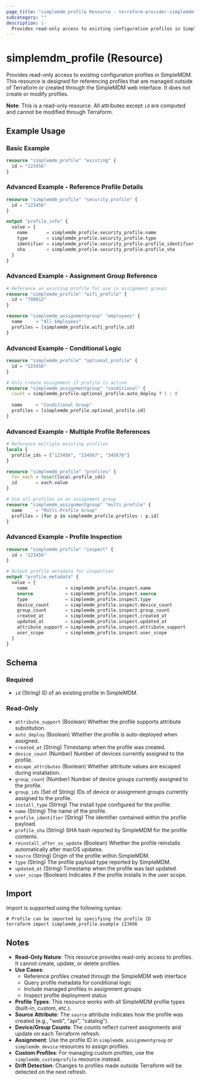 ```yaml
---
page_title: "simplemdm_profile Resource - terraform-provider-simplemdm"
subcategory: ""
description: |-
  Provides read-only access to existing configuration profiles in SimpleMDM for reference and data lookups.
---
```


# simplemdm_profile (Resource)

Provides read-only access to existing configuration profiles in SimpleMDM. This resource is designed for referencing profiles that are managed outside of Terraform or created through the SimpleMDM web interface. It does not create or modify profiles.

**Note**: This is a read-only resource. All attributes except `id` are computed and cannot be modified through Terraform.

## Example Usage

### Basic Example

```terraform
resource "simplemdm_profile" "existing" {
  id = "123456"
}
```

### Advanced Example - Reference Profile Details

```terraform
resource "simplemdm_profile" "security_profile" {
  id = "123456"
}

output "profile_info" {
  value = {
    name       = simplemdm_profile.security_profile.name
    type       = simplemdm_profile.security_profile.type
    identifier = simplemdm_profile.security_profile.profile_identifier
    sha        = simplemdm_profile.security_profile.profile_sha
  }
}
```

### Advanced Example - Assignment Group Reference

```terraform
# Reference an existing profile for use in assignment groups
resource "simplemdm_profile" "wifi_profile" {
  id = "789012"
}

resource "simplemdm_assignmentgroup" "employees" {
  name     = "All Employees"
  profiles = [simplemdm_profile.wifi_profile.id]
}
```

### Advanced Example - Conditional Logic

```terraform
resource "simplemdm_profile" "optional_profile" {
  id = "123456"
}

# Only create assignment if profile is active
resource "simplemdm_assignmentgroup" "conditional" {
  count = simplemdm_profile.optional_profile.auto_deploy ? 1 : 0
  
  name     = "Conditional Group"
  profiles = [simplemdm_profile.optional_profile.id]
}
```

### Advanced Example - Multiple Profile References

```terraform
# Reference multiple existing profiles
locals {
  profile_ids = ["123456", "234567", "345678"]
}

resource "simplemdm_profile" "profiles" {
  for_each = toset(local.profile_ids)
  id       = each.value
}

# Use all profiles in an assignment group
resource "simplemdm_assignmentgroup" "multi_profile" {
  name     = "Multi-Profile Group"
  profiles = [for p in simplemdm_profile.profiles : p.id]
}
```

### Advanced Example - Profile Inspection

```terraform
resource "simplemdm_profile" "inspect" {
  id = "123456"
}

# Output profile metadata for inspection
output "profile_metadata" {
  value = {
    name              = simplemdm_profile.inspect.name
    source            = simplemdm_profile.inspect.source
    type              = simplemdm_profile.inspect.type
    device_count      = simplemdm_profile.inspect.device_count
    group_count       = simplemdm_profile.inspect.group_count
    created_at        = simplemdm_profile.inspect.created_at
    updated_at        = simplemdm_profile.inspect.updated_at
    attribute_support = simplemdm_profile.inspect.attribute_support
    user_scope        = simplemdm_profile.inspect.user_scope
  }
}
```

<!-- schema generated by tfplugindocs -->
## Schema

### Required

- `id` (String) ID of an existing profile in SimpleMDM.

### Read-Only

- `attribute_support` (Boolean) Whether the profile supports attribute substitution.
- `auto_deploy` (Boolean) Whether the profile is auto-deployed when assigned.
- `created_at` (String) Timestamp when the profile was created.
- `device_count` (Number) Number of devices currently assigned to the profile.
- `escape_attributes` (Boolean) Whether attribute values are escaped during installation.
- `group_count` (Number) Number of device groups currently assigned to the profile.
- `group_ids` (Set of String) IDs of device or assignment groups currently assigned to the profile.
- `install_type` (String) The install type configured for the profile.
- `name` (String) The name of the profile.
- `profile_identifier` (String) The identifier contained within the profile payload.
- `profile_sha` (String) SHA hash reported by SimpleMDM for the profile contents.
- `reinstall_after_os_update` (Boolean) Whether the profile reinstalls automatically after macOS updates.
- `source` (String) Origin of the profile within SimpleMDM.
- `type` (String) The profile payload type reported by SimpleMDM.
- `updated_at` (String) Timestamp when the profile was last updated.
- `user_scope` (Boolean) Indicates if the profile installs in the user scope.

## Import

Import is supported using the following syntax:

```shell
# Profile can be imported by specifying the profile ID
terraform import simplemdm_profile.example 123456
```

## Notes

- **Read-Only Nature**: This resource provides read-only access to profiles. It cannot create, update, or delete profiles.
- **Use Cases**:
  - Reference profiles created through the SimpleMDM web interface
  - Query profile metadata for conditional logic
  - Include managed profiles in assignment groups
  - Inspect profile deployment status
- **Profile Types**: This resource works with all SimpleMDM profile types (built-in, custom, etc.).
- **Source Attribute**: The `source` attribute indicates how the profile was created (e.g., "web", "api", "catalog").
- **Device/Group Counts**: The counts reflect current assignments and update on each Terraform refresh.
- **Assignment**: Use the profile ID in `simplemdm_assignmentgroup` or `simplemdm_device` resources to assign profiles.
- **Custom Profiles**: For managing custom profiles, use the `simplemdm_customprofile` resource instead.
- **Drift Detection**: Changes to profiles made outside Terraform will be detected on the next refresh.